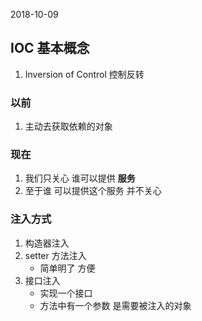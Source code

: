 2018-10-09

## IOC 基本概念
1. Inversion of Control 控制反转

### 以前
1. 主动去获取依赖的对象

### 现在
1. 我们只关心 谁可以提供 **服务**
2. 至于谁 可以提供这个服务 并不关心

### 注入方式
1. 构造器注入
1. setter 方法注入
    - 简单明了 方便
1. 接口注入
    - 实现一个接口
    - 方法中有一个参数 是需要被注入的对象